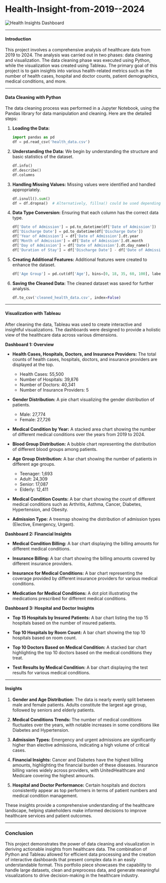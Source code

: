# Health-Insight-from-2019--2024

![Health Insights Dashboard](images/dashboard.png)

---

#### Introduction

This project involves a comprehensive analysis of healthcare data from 2019 to 2024. The analysis was carried out in two phases: data cleaning and visualization. The data cleaning phase was executed using Python, while the visualization was created using Tableau. The primary goal of this project is to gain insights into various health-related metrics such as the number of health cases, hospital and doctor counts, patient demographics, medical conditions, and more.

---

#### Data Cleaning with Python

The data cleaning process was performed in a Jupyter Notebook, using the Pandas library for data manipulation and cleaning. Here are the detailed steps:

1. **Loading the Data:**
   ```python
   import pandas as pd
   df = pd.read_csv('health_data.csv')
   ```

2. **Understanding the Data:**
   We begin by understanding the structure and basic statistics of the dataset.
   ```python
   df.info()
   df.describe()
   df.columns
   ```

3. **Handling Missing Values:**
   Missing values were identified and handled appropriately.
   ```python
   df.isnull().sum()
   df = df.dropna()  # Alternatively, fillna() could be used depending on the context
   ```

4. **Data Type Conversion:**
   Ensuring that each column has the correct data type.
   ```python
   df['Date of Admission'] = pd.to_datetime(df['Date of Admission'])
   df['Discharge Date'] = pd.to_datetime(df['Discharge Date'])
   df['Year of Admission'] = df['Date of Admission'].dt.year
   df['Month of Admission'] = df['Date of Admission'].dt.month
   df['Day of Admission'] = df['Date of Admission'].dt.day_name()
   df['Duration of Stay'] = df['Discharge Date'] - df['Date of Admission']
   ```

5. **Creating Additional Features:**
   Additional features were created to enhance the dataset.
   ```python
   df['Age Group'] = pd.cut(df['Age'], bins=[0, 18, 35, 60, 100], labels=['Teenager', 'Adult', 'Senior', 'Elderly'])
   ```

6. **Saving the Cleaned Data:**
   The cleaned dataset was saved for further analysis.
   ```python
   df.to_csv('cleaned_health_data.csv', index=False)
   ```

---

#### Visualization with Tableau

After cleaning the data, Tableau was used to create interactive and insightful visualizations. The dashboards were designed to provide a holistic view of the healthcare data across various dimensions.

**Dashboard 1: Overview**

- **Health Cases, Hospitals, Doctors, and Insurance Providers:**
  The total counts of health cases, hospitals, doctors, and insurance providers are displayed at the top.
  - Health Cases: 55,500
  - Number of Hospitals: 39,876
  - Number of Doctors: 40,341
  - Number of Insurance Providers: 5

- **Gender Distribution:**
  A pie chart visualizing the gender distribution of patients.
  - Male: 27,774
  - Female: 27,726

- **Medical Condition by Year:**
  A stacked area chart showing the number of different medical conditions over the years from 2019 to 2024.

- **Blood Group Distribution:**
  A bubble chart representing the distribution of different blood groups among patients.

- **Age Group Distribution:**
  A bar chart showing the number of patients in different age groups.
  - Teenager: 1,693
  - Adult: 24,309
  - Senior: 17,087
  - Elderly: 12,411

- **Medical Condition Counts:**
  A bar chart showing the count of different medical conditions such as Arthritis, Asthma, Cancer, Diabetes, Hypertension, and Obesity.

- **Admission Type:**
  A treemap showing the distribution of admission types (Elective, Emergency, Urgent).

**Dashboard 2: Financial Insights**

- **Medical Condition Billing:**
  A bar chart displaying the billing amounts for different medical conditions.

- **Insurance Billing:**
  A bar chart showing the billing amounts covered by different insurance providers.

- **Insurance for Medical Conditions:**
  A bar chart representing the coverage provided by different insurance providers for various medical conditions.

- **Medication for Medical Conditions:**
  A dot plot illustrating the medications prescribed for different medical conditions.

**Dashboard 3: Hospital and Doctor Insights**

- **Top 15 Hospitals by Insured Patients:**
  A bar chart listing the top 15 hospitals based on the number of insured patients.

- **Top 10 Hospitals by Room Count:**
  A bar chart showing the top 10 hospitals based on room count.

- **Top 10 Doctors Based on Medical Condition:**
  A stacked bar chart highlighting the top 10 doctors based on the medical conditions they treat.

- **Test Results by Medical Condition:**
  A bar chart displaying the test results for various medical conditions.

---

#### Insights

1. **Gender and Age Distribution:**
   The data is nearly evenly split between male and female patients. Adults constitute the largest age group, followed by seniors and elderly patients.

2. **Medical Conditions Trends:**
   The number of medical conditions fluctuates over the years, with notable increases in some conditions like Diabetes and Hypertension.

3. **Admission Types:**
   Emergency and urgent admissions are significantly higher than elective admissions, indicating a high volume of critical cases.

4. **Financial Insights:**
   Cancer and Diabetes have the highest billing amounts, highlighting the financial burden of these diseases. Insurance billing varies widely across providers, with UnitedHealthcare and Medicare covering the highest amounts.

5. **Hospital and Doctor Performance:**
   Certain hospitals and doctors consistently appear as top performers in terms of patient numbers and medical condition management.

These insights provide a comprehensive understanding of the healthcare landscape, helping stakeholders make informed decisions to improve healthcare services and patient outcomes.

---

### Conclusion

This project demonstrates the power of data cleaning and visualization in deriving actionable insights from healthcare data. The combination of Python and Tableau allowed for efficient data processing and the creation of interactive dashboards that present complex data in an easily understandable format. This portfolio piece showcases the capability to handle large datasets, clean and preprocess data, and generate meaningful visualizations to drive decision-making in the healthcare industry.
